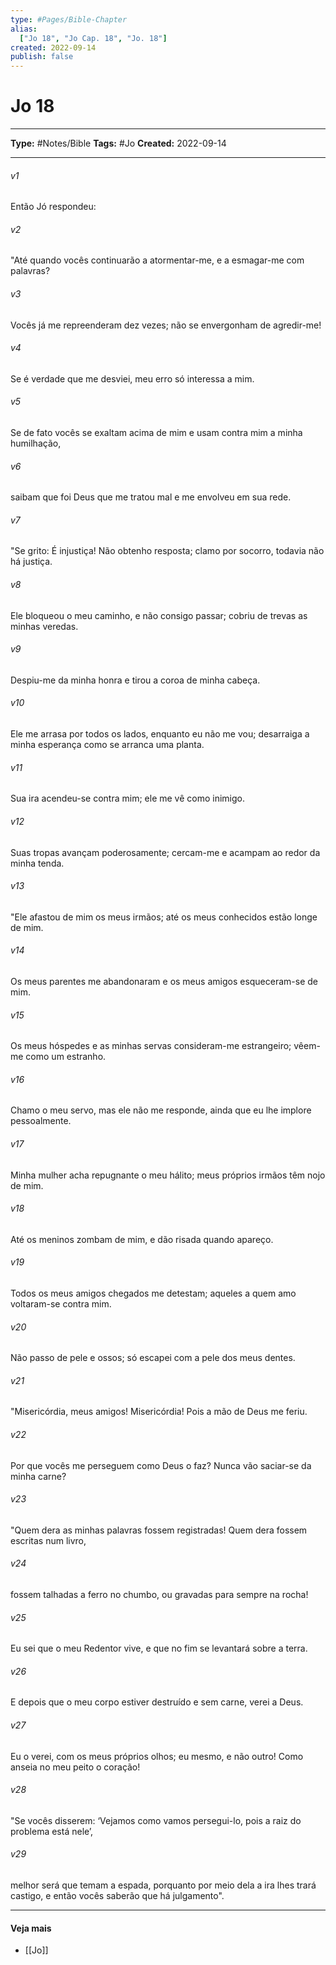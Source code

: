 ```yaml
---
type: #Pages/Bible-Chapter
alias:
  ["Jo 18", "Jo Cap. 18", "Jo. 18"]
created: 2022-09-14
publish: false
---
```


# Jo 18

---

**Type:** #Notes/Bible
**Tags:** #Jo
**Created:** 2022-09-14

---

###### v1
Então Jó respondeu:
###### v2
"Até quando vocês continuarão a atormentar-me, e a esmagar-me com palavras?
###### v3
Vocês já me repreenderam dez vezes; não se envergonham de agredir-me!
###### v4
Se é verdade que me desviei, meu erro só interessa a mim.
###### v5
Se de fato vocês se exaltam acima de mim e usam contra mim a minha humilhação,
###### v6
saibam que foi Deus que me tratou mal e me envolveu em sua rede.
###### v7
"Se grito: É injustiça! Não obtenho resposta; clamo por socorro, todavia não há justiça.
###### v8
Ele bloqueou o meu caminho, e não consigo passar; cobriu de trevas as minhas veredas.
###### v9
Despiu-me da minha honra e tirou a coroa de minha cabeça.
###### v10
Ele me arrasa por todos os lados, enquanto eu não me vou; desarraiga a minha esperança como se arranca uma planta.
###### v11
Sua ira acendeu-se contra mim; ele me vê como inimigo.
###### v12
Suas tropas avançam poderosamente; cercam-me e acampam ao redor da minha tenda.
###### v13
"Ele afastou de mim os meus irmãos; até os meus conhecidos estão longe de mim.
###### v14
Os meus parentes me abandonaram e os meus amigos esqueceram-se de mim.
###### v15
Os meus hóspedes e as minhas servas consideram-me estrangeiro; vêem-me como um estranho.
###### v16
Chamo o meu servo, mas ele não me responde, ainda que eu lhe implore pessoalmente.
###### v17
Minha mulher acha repugnante o meu hálito; meus próprios irmãos têm nojo de mim.
###### v18
Até os meninos zombam de mim, e dão risada quando apareço.
###### v19
Todos os meus amigos chegados me detestam; aqueles a quem amo voltaram-se contra mim.
###### v20
Não passo de pele e ossos; só escapei com a pele dos meus dentes.
###### v21
"Misericórdia, meus amigos! Misericórdia! Pois a mão de Deus me feriu.
###### v22
Por que vocês me perseguem como Deus o faz? Nunca vão saciar-se da minha carne?
###### v23
"Quem dera as minhas palavras fossem registradas! Quem dera fossem escritas num livro,
###### v24
fossem talhadas a ferro no chumbo, ou gravadas para sempre na rocha!
###### v25
Eu sei que o meu Redentor vive, e que no fim se levantará sobre a terra.
###### v26
E depois que o meu corpo estiver destruído e sem carne, verei a Deus.
###### v27
Eu o verei, com os meus próprios olhos; eu mesmo, e não outro! Como anseia no meu peito o coração!
###### v28
"Se vocês disserem: ‘Vejamos como vamos persegui-lo, pois a raiz do problema está nele’,
###### v29
melhor será que temam a espada, porquanto por meio dela a ira lhes trará castigo, e então vocês saberão que há julgamento".


---

#### Veja mais

- [[Jo]]
